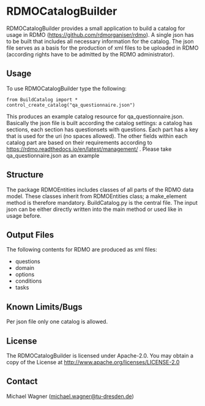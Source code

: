 # RDMOCatalogBuilder
RDMOCatalogBuilder provides a small application to build a catalog for usage in RDMO
(https://github.com/rdmorganiser/rdmo). A single json has to be built that includes all necessary information for the
catalog. The json file serves as a basis for the production of xml files to be uploaded in RDMO (according rights have
to be admitted by the RDMO administrator).

## Usage
To use RDMOCatalogBuilder type the following:

```
from BuildCatalog import *
control_create_catalog("qa_questionnaire.json")
```

This produces an example catalog resource for qa_questionnaire.json. Basically the json file is built according the
catalog settings: a catalog has sections, each section has questionsets with questions. Each part has a key that is used
for the uri (no spaces allowed). The other fields within each catalog part are based on their requirements according to
https://rdmo.readthedocs.io/en/latest/management/ . Please take qa_questionnaire.json as an example

## Structure
The package RDMOEntities includes classes of all parts of the RDMO data model. These classes inherit from RDMOEntities
class; a make_element method is therefore mandatory. BuildCatalog.py is the central file. The input json can be either
directly written into the main method or used like in usage before.

## Output Files
The following contents for RDMO are produced as xml files:

- questions
- domain
- options
- conditions
- tasks

## Known Limits/Bugs
Per json file only one catalog is allowed.

## License
The RDMOCatalogBuilder is licensed under Apache-2.0. You may obtain a copy of the License at
http://www.apache.org/licenses/LICENSE-2.0

## Contact
Michael Wagner ([michael.wagner@tu-dresden.de](mailto:michael.wagner@tu-dresden.de))